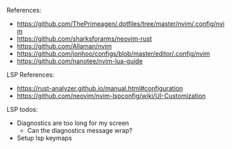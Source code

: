 References:
- https://github.com/ThePrimeagen/.dotfiles/tree/master/nvim/.config/nvim
- https://github.com/sharksforarms/neovim-rust
- https://github.com/Allaman/nvim
- https://github.com/jonhoo/configs/blob/master/editor/.config/nvim
- https://github.com/nanotee/nvim-lua-guide

LSP References:
- https://rust-analyzer.github.io/manual.html#configuration
- https://github.com/neovim/nvim-lspconfig/wiki/UI-Customization

LSP todos:
- Diagnostics are too long for my screen
  - Can the diagnostics message wrap?
- Setup lsp keymaps
